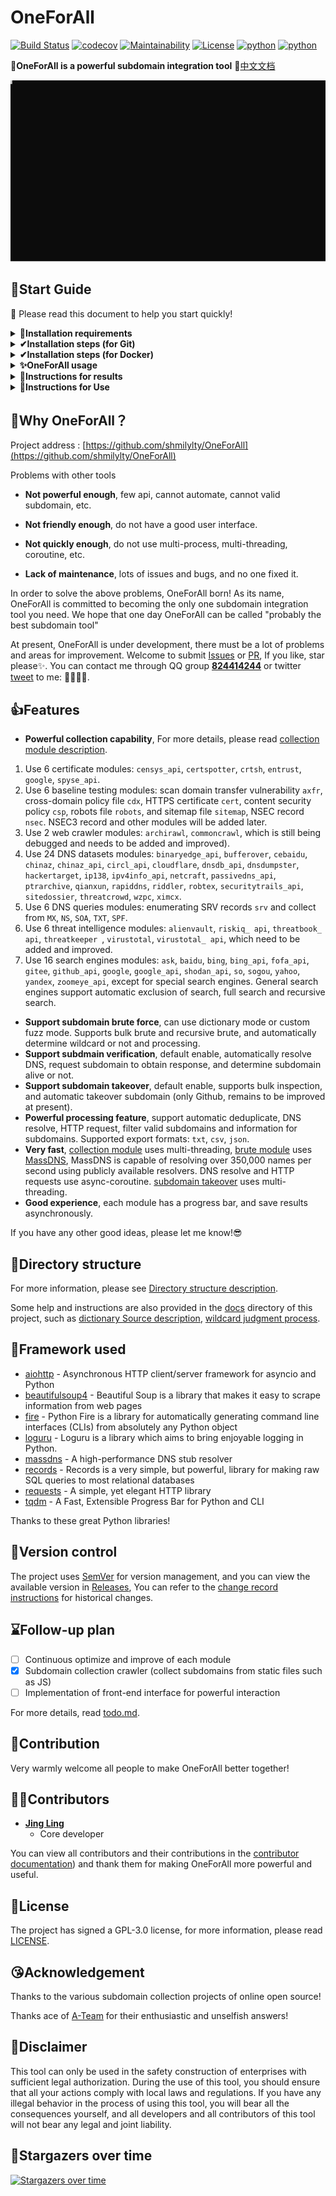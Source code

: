 # OneForAll

[![Build Status](https://travis-ci.org/shmilylty/OneForAll.svg?branch=master)](https://travis-ci.org/shmilylty/OneForAll)
[![codecov](https://codecov.io/gh/shmilylty/OneForAll/branch/master/graph/badge.svg)](https://codecov.io/gh/shmilylty/OneForAll)
[![Maintainability](https://api.codeclimate.com/v1/badges/1287668a6b4c72af683e/maintainability)](https://codeclimate.com/github/shmilylty/OneForAll/maintainability)
[![License](https://img.shields.io/github/license/shmilylty/OneForAll)](https://github.com/shmilylty/OneForAll/tree/master/LICENSE)
[![python](https://img.shields.io/badge/python-3.6|3.7|3.8-blue)](https://github.com/shmilylty/OneForAll/tree/master/)
[![python](https://img.shields.io/badge/release-v0.4.2-brightgreen)](https://github.com/shmilylty/OneForAll/releases)

👊**OneForAll is a powerful subdomain integration tool**  📝[中文文档](https://github.com/shmilylty/OneForAll/tree/master/README.md)

![Example](../usage_example.svg)

## 🚀Start Guide

📢 Please read this document to help you start quickly!

<details>
<summary><b>🐍Installation requirements</b></summary>

OneForAll is developed and tested based on [Python 3.6.0](https://www.python.org/downloads/release/python-360/), OneForAll needs to be higher than Python 3.6.0 to run.
For more information on installing the Python environment, please read [Python 3 Installation Guide](https://pythonguidecn.readthedocs.io/zh/latest/starting/installation.html#python-3).

After installation python, run the following command to check the Python and pip3 versions:
```bash
python -V
pip3 -V
```
If you see the following output, there is no problem with the Python environment:
```bash
Python 3.6.0
pip 19.2.2 from C:\Users\shmilylty\AppData\Roaming\Python\Python36\site-packages\pip (python 3.6)
```
</details>

<details>
<summary><b>✔Installation steps (for Git)</b></summary>

1. **Download**

Because OneForAll is under development yet, it is recommended that use `git clone` to clone the latest code repository. Downloading from Releases is not recommended.

If you are in China, it is recommended that you choose [Gitee](https://gitee.com/shmilylty/OneForAll.git) for cloning:

```bash
git clone https://gitee.com/shmilylty/OneForAll.git
```
or: 
```bash
git clone https://github.com/shmilylty/OneForAll.git
```

2. **Installation**


You can use pip3 install requirements, the following is an example of using **pip3** to install dependencies under **Windows**: (Note: If your Python3 is installed in the system Program Files In the directory, such as: `C:\Program Files\Python36`, please run the following as an administrator!)

```bash
cd OneForAll/
python3 -m pip install -U pip setuptools wheel
pip3 install -r requirements.txt
python3 oneforall.py --help
```

For other system platforms, please read [dependency installation](https://github.com/shmilylty/OneForAll/tree/master/docs/installation_dependency.md). If you compile failed during the installation, you can find solution in [Q&A](https://github.com/shmilylty/OneForAll/tree/master/docs/troubleshooting.md) documentation. If still not resolved, welcome [issues](https://github.com/shmilylty/OneForAll/issues).

3. **Update**

Run the following command to **update** project ( maintain your updates to `/config/setting.py`and`/config/api.py`):

```bash
git stash        # Stash local Git changes
git fetch --all  # Fetch updates
git pull         # Pull updates
git stash pop    # Apply the local Git changes stash
```
</details>

<details>
<summary><b>✔Installation steps (for Docker)</b></summary>

```shell
docker pull shmilylty/oneforall
docker run -it --rm -v ~/results:/OneForAll/results oneforall
```
Result will be saved in `~/results`.
</details>

<details>
<summary><b>✨OneForAll usage</b></summary>

If you are use pip3, run the following command: 

```bash
python3 oneforall.py --target example.com run
python3 oneforall.py --targets ./example.txt run
```

![Example](../usage_example.svg)

</details>

<details>
<summary><b>🧐Instructions for results</b></summary>

Let's take the command `python3 oneforall.py --target example.com run` as an example. When command finished in the default configuration, OneForAll will generate results in the results directory: 

![Result](../../images/Result.png)

`example.com.csv` is the result for each domain. 

`all_subdomain_result_1583034493.csv` is the result for all domains when your target have multiple domains.

`result.sqlite3` is the SQLite3 database that stores all the subdomains collected by OneForAll. The database structure is shown below: 

![Database](../../images/Database.png)

`example_com_origin_result` table stores the origin subdomain results of each module. 

`example_com_resolve_result` table stores the results of resolving subdomains.

`example_com_last_result` table stores the results of subdomain collection last time. 

`example_com_now_result` table stores the collection results of the current subdomains. Usually using this table is enough.

For more information, please see [Field explanation](./docs/field.md).

</details>

<details>
<summary><b>🤔Instructions for Use</b></summary>

The CLI only provide some common parameters. For more configuration, please read [setting.py](https://github.com/shmilylty/OneForAll/tree/master/config/setting.py). IF you have any suggestions, welcome feedback. Some modules need access API (most of which are freely available after registered accounts). If you need , please go to [api.py](https://github.com/shmilylty/OneForAll/tree/master/config/api.py) to configure the API. If not used, just ignore the error message. (For module detailes, please read [collection module description](https://github.com/shmilylty/OneForAll/tree/master/docs/collection_modules.md))

The OneForAll command line interface is based on [Fire](https://github.com/google/python-fire/). For more advanced usage of Fire, please refer to [using the Fire CLI](https://github.com/google/Python-fire/blob/master/docs/using-cli.md), if you have any doubts during the use, please feel free to give me feedback.

[oneforall.py](https://github.com/shmilylty/OneForAll/tree/master/oneforall.py) is the program main entrence, and oneforall.py can call [brute.py](https://github.com/shmilylty/OneForAll/tree/master/brute.py), [takerover.py](https://github.com/shmilylty/OneForAll/tree/master/takerover.py), [dbexport.py ](https://github.com/shmilylty/OneForAll/tree/master/dbexport.py) and other modules. But you can also use these modules separately, if you want, please refer to the [usage help](https://github.com/shmilylty/OneForAll/tree/master/docs/en-us/usage_help.md).

❗ Note: When you encounter some problems or doubts during use, please search answers on [issues](https://github.com/shmilylty/OneForAll/issues) first. You can also read [Q&A](https://github.com/shmilylty/OneForAll/tree/master/docs/troubleshooting.md).

**OneForAll help summary**

The following help information may not be up to date. You can use `python oneforall.py --help` to get the latest help information.

```bash
python oneforall.py --help
```
```bash
NAME
    oneforall.py - OneForAll help summary page

SYNOPSIS
    oneforall.py COMMAND | --target=TARGET <flags>

DESCRIPTION
    OneForAll is a powerful subdomain integration tool

    Example:
        python3 oneforall.py version
        python3 oneforall.py --target example.com run
        python3 oneforall.py --targets ./domains.txt run
        python3 oneforall.py --target example.com --alive False run
        python3 oneforall.py --target example.com --brute True run
        python3 oneforall.py --target example.com --port medium run
        python3 oneforall.py --target example.com --fmt csv run
        python3 oneforall.py --target example.com --dns False run
        python3 oneforall.py --target example.com --req False run
        python3 oneforall.py --target example.com --takeover False run
        python3 oneforall.py --target example.com --show True run

    Note:
        --alive  True/False           Only export alive subdomains or not (default False)
        --port   default/small/large  See details in ./config/setting.py(default port 80)
        --fmt csv/json (result format)
        --path   Result directory (default directory is ./results)

ARGUMENTS
    TARGET
        One domain (required)
    TARGETS
        File path of one domain per line (required)

FLAGS
    --brute=BRUTE
        Use brute module (default True)
    --dns=DNS
        Use DNS resolution (default True)
    --req=REQ
        HTTP request subdomains (default True)
    --port=PORT
        The port range request to the subdomains (default port 80)
    --alive=ALIVE
        Only export alive subdomains (default False)
    --fmt=FMT
        Result format (default csv)
    --path=PATH
        Result directory (default None)
    --takeover=TAKEOVER
        Scan subdomain takeover (default False)

COMMANDS
    COMMAND is one of the following:

     version
```
</details>

## 🎉Why OneForAll？

Project address : [https://github.com/shmilylty/OneForAll](https://github.com/shmilylty/OneForAll)

Problems with other tools

* **Not powerful enough**, few api, cannot automate, cannot valid subdomain, etc.

* **Not friendly enough**, do not have a good user interface.

* **Not quickly enough**, do not use multi-process, multi-threading, coroutine, etc.

* **Lack of maintenance**, lots of issues and bugs, and no one fixed it.

In order to solve the above problems, OneForAll born! As its name, OneForAll is committed to becoming the only one subdomain integration tool you need. We hope that one day OneForAll can be called "probably the best subdomain tool"

At present, OneForAll is under development, there must be a lot of problems and areas for improvement. Welcome to submit [Issues](https://github.com/shmilylty/OneForAll/issues) or [PR](https://github.com/shmilylty/OneForAll/pulls), If you like, star please✨. You can contact me through QQ group [**824414244**](//shang.qq.com/wpa/qunwpa?idkey=125d3689b60445cdbb11e4ddff38036b7f6f2abbf4f7957df5dddba81aa90771) or twitter [tweet](https://twitter.com/shmilylty) to me: 👨‍👨‍👦‍👦.

## 👍Features

* **Powerful collection capability**, For more details, please read [collection module description](https://github.com/shmilylty/OneForAll/tree/master/docs/collection_modules.md).
1. Use 6 certificate modules: `censys_api`, `certspotter`, `crtsh`, `entrust`, `google`, `spyse_api`.
2. Use 6 baseline testing modules: scan domain transfer vulnerability `axfr`, cross-domain policy file `cdx`, HTTPS certificate `cert`, content security policy `csp`, robots file `robots`, and sitemap file `sitemap`, NSEC record `nsec`. NSEC3 record and other modules will be added later.
3. Use 2 web crawler modules: `archirawl`, `commoncrawl`, which is still being debugged and needs to be added and improved). 
4. Use 24 DNS datasets modules: `binaryedge_api`, `bufferover`, `cebaidu`, `chinaz`, `chinaz_api`, `circl_api`, `cloudflare`, `dnsdb_api`, `dnsdumpster`, `hackertarget`, `ip138`, `ipv4info_api`, `netcraft`, `passivedns_api`, `ptrarchive`, `qianxun`, `rapiddns`, `riddler`, `robtex`, `securitytrails_api`, `sitedossier`, `threatcrowd`, `wzpc`, `ximcx`.
5. Use 6 DNS queries modules: enumerating SRV records `srv` and collect from `MX`, `NS`, `SOA`, `TXT`, `SPF`. 
6. Use 6 threat intelligence modules: `alienvault`, `riskiq_ api`, `threatbook_ api`, `threatkeeper `, `virustotal`, `virustotal_ api`, which need to be added and improved.
7. Use 16 search engines modules: `ask`, `baidu`, `bing`, `bing_api`, `fofa_api`, `gitee`, `github_api`, `google`, `google_api`, `shodan_api`, `so`, `sogou`, `yahoo`, `yandex`, `zoomeye_api`, except for special search engines. General search engines support automatic exclusion of search, full search and recursive search. 
* **Support subdomain brute force**, can use dictionary mode or custom fuzz mode. Supports bulk brute and recursive brute, and automatically determine wildcard or not and processing.
* **Support subdmain verification**, default enable, automatically resolve DNS, request subdomain to obtain response, and determine subdomain alive or not.
* **Support subdomain takeover**, default enable, supports bulk inspection, and automatic takeover subdomain (only Github, remains to be improved at present).
* **Powerful processing feature**, support automatic deduplicate, DNS resolve, HTTP request, filter valid subdomains and information for subdomains. Supported export formats: `txt`, `csv`, `json`.
* **Very fast**, [collection module](https://github.com/shmilylty/OneForAll/tree/master/collect.py) uses multi-threading, [brute module](https://github.com/shmilylty/OneForAll/tree/master/brute.py) uses [MassDNS](https://github.com/blechschmidt/massdns), MassDNS is capable of resolving over 350,000 names per second using publicly available resolvers. DNS resolve and HTTP requests use async-coroutine. [subdomain takeover](https://github.com/shmilylty/OneForAll/tree/master/takeover.py) uses multi-threading.
* **Good experience**, each module has a progress bar, and save results asynchronously.

If you have any other good ideas, please let me know!😎

## 🌲Directory structure

For more information, please see [Directory structure description](https://github.com/shmilylty/OneForAll/tree/master/docs/directory_structure.md).

Some help and instructions are also provided in the [docs](https://github.com/shmilylty/OneForAll/tree/master/docs/) directory of this project, such as [dictionary Source description](https://github.com/shmilylty/OneForAll/tree/master/docs/dictionary_source.md), [wildcard judgment process](https://github.com/shmilylty/OneForAll/tree/master/docs/wildcard_judgment.png).

## 👏Framework used

* [aiohttp](https://github.com/aio-libs/aiohttp) -  Asynchronous HTTP client/server framework for asyncio and Python
* [beautifulsoup4](https://pypi.org/project/beautifulsoup4/) -  Beautiful Soup is a library that makes it easy to scrape information from web pages
* [fire](https://github.com/google/python-fire) -  Python Fire is a library for automatically generating command line interfaces (CLIs) from absolutely any Python object 
* [loguru](https://github.com/Delgan/loguru) -  Loguru is a library which aims to bring enjoyable logging in Python.
* [massdns](https://github.com/blechschmidt/massdns) - A high-performance DNS stub resolver
* [records](https://github.com/kennethreitz/records) -  Records is a very simple, but powerful, library for making raw SQL queries to most relational databases
* [requests](https://github.com/psf/requests) -  A simple, yet elegant HTTP library
* [tqdm](https://github.com/tqdm/tqdm) -  A Fast, Extensible Progress Bar for Python and CLI 

Thanks to these great Python libraries!

## 🔖Version control

The project uses [SemVer](https://semver.org/) for version management, and you can view the available version in [Releases](https://github.com/shmilylty/OneForAll/releases), You can refer to the [change record instructions](https://github.com/shmilylty/OneForAll/tree/master/docs/changes.md) for historical changes.

## ⌛Follow-up plan

- [ ] Continuous optimize and improve of each module
- [x] Subdomain collection crawler (collect subdomains from static files such as JS)
- [ ] Implementation of front-end interface for powerful interaction

For more details, read [todo.md](https://github.com/shmilylty/OneForAll/tree/master/docs/todo.md).

## 🙏Contribution

Very warmly welcome all people to make OneForAll better together!

## 👨‍💻Contributors

* **[Jing Ling](https://github.com/shmilylty)**
  * Core developer

You can view all contributors and their contributions in the [contributor documentation](https://github.com/shmilylty/OneForAll/tree/master/docs/contributors.md)) and thank them for making OneForAll more powerful and useful.

## 📄License

The project has signed a GPL-3.0 license, for more information, please read [LICENSE](https://github.com/shmilylty/OneForAll/blob/master/LICENSE).

## 😘Acknowledgement

Thanks to the various subdomain collection projects of online open source!

Thanks ace of [A-Team](https://github.com/QAX-A-Team) for their enthusiastic and unselfish answers!

## 📜Disclaimer 

This tool can only be used in the safety construction of enterprises with sufficient legal authorization.
During the use of this tool, you should ensure that all your actions comply with local laws and regulations.
If you have any illegal behavior in the process of using this tool, you will bear all the consequences yourself, 
and all developers and all contributors of this tool will not bear any legal and joint liability.

## 💖Stargazers over time

[![Stargazers over time](https://starchart.cc/shmilylty/OneForAll.svg)](https://starchart.cc/shmilylty/OneForAll)
